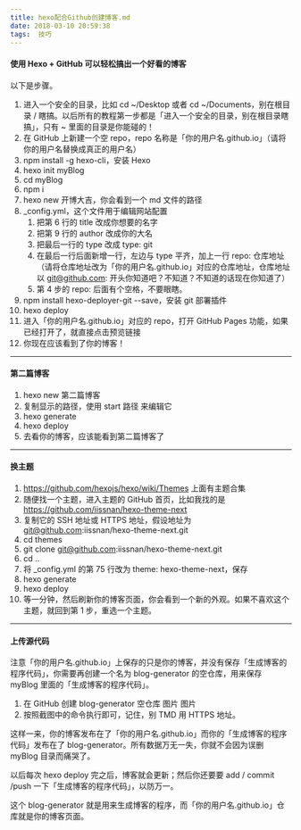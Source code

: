 ```yaml
---
title: hexo配合Github创建博客.md
date: 2018-03-10 20:59:38
tags:  技巧
---
```

#### 使用 Hexo + GitHub 可以轻松搞出一个好看的博客

以下是步骤。

1. 进入一个安全的目录，比如 cd ~/Desktop 或者 cd ~/Documents，别在根目录 / 瞎搞。以后所有的教程第一步都是「进入一个安全的目录，别在根目录瞎搞」，只有 ~ 里面的目录是你能碰的！
2. 在 GitHub 上新建一个空 repo，repo 名称是「你的用户名.github.io」（请将你的用户名替换成真正的用户名）
3. npm install -g hexo-cli，安装 Hexo
4. hexo init myBlog
5. cd myBlog
6. npm i
7. hexo new 开博大吉，你会看到一个 md 文件的路径
8. _config.yml，这个文件用于编辑网站配置
   1. 把第 6 行的 title 改成你想要的名字
   2. 把第 9 行的 author 改成你的大名
   3. 把最后一行的 type 改成 type: git
   4. 在最后一行后面新增一行，左边与 type 平齐，加上一行 repo: 仓库地址 （请将仓库地址改为「你的用户名.github.io」对应的仓库地址，仓库地址以 git@github.com: 开头你知道吧？不知道？不知道的话现在你知道了）
   5. 第 4 步的 repo: 后面有个空格，不要眼瞎。
9. npm install hexo-deployer-git --save，安装 git 部署插件
10. hexo deploy
11. 进入「你的用户名.github.io」对应的 repo，打开 GitHub Pages 功能，如果已经打开了，就直接点击预览链接
12. 你现在应该看到了你的博客！

-------------
#### 第二篇博客

1. hexo new 第二篇博客
2. 复制显示的路径，使用 start 路径 来编辑它
3. hexo generate
4. hexo deploy
5. 去看你的博客，应该能看到第二篇博客了

----------
#### 换主题

1. https://github.com/hexojs/hexo/wiki/Themes 上面有主题合集
2. 随便找一个主题，进入主题的 GitHub 首页，比如我找的是 https://github.com/iissnan/hexo-theme-next
3. 复制它的 SSH 地址或 HTTPS 地址，假设地址为 git@github.com:iissnan/hexo-theme-next.git
4. cd themes
5. git clone git@github.com:iissnan/hexo-theme-next.git
6. cd ..
7. 将 _config.yml 的第 75 行改为 theme: hexo-theme-next，保存
8. hexo generate
9. hexo deploy
10. 等一分钟，然后刷新你的博客页面，你会看到一个新的外观。如果不喜欢这个主题，就回到第 1 步，重选一个主题。

----------
#### 上传源代码

注意「你的用户名.github.io」上保存的只是你的博客，并没有保存「生成博客的程序代码」，你需要再创建一个名为 blog-generator 的空仓库，用来保存 myBlog 里面的「生成博客的程序代码」。

1. 在 GitHub 创建 blog-generator 空仓库
图片
图片
2. 按照截图中的命令执行即可，记住，别 TMD 用 HTTPS 地址。

这样一来，你的博客发布在了「你的用户名.github.io」而你的「生成博客的程序代码」发布在了 blog-generator。所有数据万无一失，你就不会因为误删 myBlog 目录而痛哭了。

以后每次 hexo deploy 完之后，博客就会更新；然后你还要要 add / commit /push 一下「生成博客的程序代码」，以防万一。

这个 blog-generator 就是用来生成博客的程序，而「你的用户名.github.io」仓库就是你的博客页面。